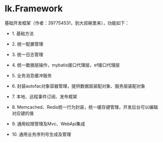 # Ik.Framework
基础开发框架（作者：397754531，到大叔碗里来），功能如下：

<ul>
<li><p>1. 基础方法</p></li>
<li><p>2. 统一配置管理</p></li>
<li><p>3. 统一日志管理</p></li>
<li><p>4. 统一数据层操作，mybatis接口代理层，ef接口代理层</p></li>
<li><p>5. 业务消息缓冲服务</p></li>
<li><p>6. 封装autofac对象容器管理，提供数据层装配对象、服务层装配对象</p></li>
<li><p>7. 本地、远程事件订阅、发布框架</p></li>
<li><p>8. Memcached、Redis统一行为封装，统一缓存键管理，开发后台可以编辑对应键的值</p></li>
<li><p>9. 通用权限管理及Mvc、WebApi集成</p></li>
<li><p>10. 通用业务序列号生成及管理</p></li>
</ul>
